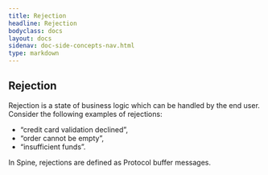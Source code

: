 ```yaml
---
title: Rejection
headline: Rejection
bodyclass: docs
layout: docs
sidenav: doc-side-concepts-nav.html
type: markdown
---
```

<h2 class="top">Rejection</h2> 

Rejection is a state of business logic which can be handled by the end user. 
Consider the following examples of rejections: 
* “credit card validation declined”, 
* “order cannot be empty”, 
* “insufficient funds”.

In Spine, rejections are defined as Protocol buffer messages. 

